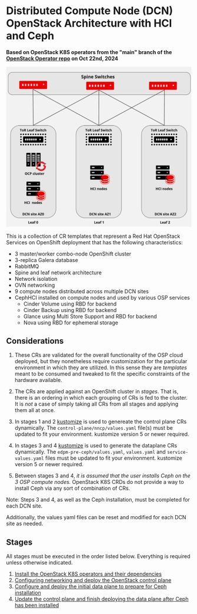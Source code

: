 # Distributed Compute Node (DCN) OpenStack Architecture with HCI and Ceph

**Based on OpenStack K8S operators from the "main" branch of the [OpenStack Operator repo](https://github.com/openstack-k8s-operators/openstack-operator/commit/ec7210b825a3c355007d1f1fc11a2952ba4a9262) on Oct 22nd, 2024**

<img src="image.png" width="640">

This is a collection of CR templates that represent a Red Hat OpenStack Services on OpenShift deployment that has the following characteristics:

- 3 master/worker combo-node OpenShift cluster
- 3-replica Galera database
- RabbitMQ
- Spine and leaf network architecture
- Network isolation
- OVN networking
- 9 compute nodes distributed across multiple DCN sites
- CephHCI installed on compute nodes and used by various OSP services
    - Cinder Volume using RBD for backend
    - Cinder Backup using RBD for backend
    - Glance using Multi Store Support and RBD for backend
    - Nova using RBD for ephemeral storage

## Considerations

1. These CRs are validated for the overall functionality of the OSP cloud deployed, but they nonetheless require customization for the particular environment in which they are utilized.  In this sense they are _templates_ meant to be consumed and tweaked to fit the specific constraints of the hardware available.

2. The CRs are applied against an OpenShift cluster in _stages_.  That is, there is an ordering in which each grouping of CRs is fed to the cluster.  It is _not_ a case of simply taking all CRs from all stages and applying them all at once.

3. In stages 1 and 2 [kustomize](https://kustomize.io/) is used to genereate the control plane CRs dynamically. The `control-plane/nncp/values.yaml` file(s) must be updated to fit your environment. kustomize version 5 or newer required.

4. In stages 3 and 4 [kustomize](https://kustomize.io/) is used to generate the dataplane CRs dynamically. The `edpm-pre-ceph/values.yaml`, `values.yaml` and `service-values.yaml` files must be updated to fit your environment. kustomize version 5 or newer required.

5. Between stages 3 and 4, _it is assumed that the user installs Ceph on the 3 OSP compute nodes._  OpenStack K8S CRDs do not provide a way to install Ceph via any sort of combination of CRs.

Note: Steps 3 and 4, as well as the Ceph installation, must be completed for each DCN site.

Additionally, the values yaml files can be reset and modified for each DCN site as needed.

## Stages

All stages must be executed in the order listed below. Everything is required unless otherwise indicated.

1. [Install the OpenStack K8S operators and their dependencies](../../common/)
2. [Configuring networking and deploy the OpenStack control plane](control-plane.md)
3. [Configure and deploy the initial data plane to prepare for Ceph installation](dataplane-pre-ceph.md)
4. [Update the control plane and finish deploying the data plane after Ceph has been installed](dataplane-post-ceph.md)
